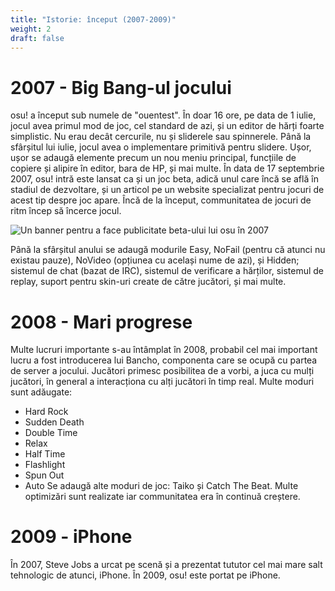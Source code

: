 ```yaml
---
title: "Istorie: început (2007-2009)"
weight: 2
draft: false
---
```


# 2007 - Big Bang-ul jocului

osu! a început sub numele de "ouentest". 
În doar 16 ore, pe data de 1 iulie, jocul avea primul mod de joc, cel standard de azi, și un editor de hărți foarte simplistic. 
Nu erau decât cercurile, nu și sliderele sau spinnerele.
Până la sfârșitul lui iulie, jocul avea o implementare primitivă pentru slidere. 
Ușor, ușor se adaugă elemente precum un nou meniu principal, funcțiile de copiere și alipire în editor, bara de HP, și mai multe.
În data de 17 septembrie 2007, osu! intră este lansat ca și un joc beta, adică unul care încă se află în stadiul de dezvoltare, și un articol pe un website specializat pentru jocuri de acest tip despre joc apare.
Încă de la început, communitatea de jocuri de ritm încep să încerce jocul.

![Un banner pentru a face publicitate beta-ului lui osu în 2007](/banner_osu_public_beta.jpg "Un banner pentru a face publicate beta-ului lui osu în 2007")

Până la sfârșitul anului se adaugă modurile Easy, NoFail (pentru că atunci nu existau pauze), NoVideo (opțiunea cu același nume de azi), și Hidden; sistemul de chat (bazat de IRC), sistemul de verificare a hărților, sistemul de replay, suport pentru skin-uri create de către jucători, și mai multe.

# 2008 - Mari progrese
Multe lucruri importante s-au întâmplat în 2008, probabil cel mai important lucru a fost introducerea lui Bancho, componenta care se ocupă cu partea de server a jocului. Jucători primesc posibilitea de a vorbi, a juca cu mulți jucători, în general a interacționa cu alți jucători în timp real. Multe moduri sunt adăugate:
* Hard Rock
* Sudden Death
* Double Time
* Relax
* Half Time
* Flashlight
* Spun Out
* Auto
Se adaugă alte moduri de joc: Taiko și Catch The Beat.
Multe optimizări sunt realizate iar communitatea era în continuă creștere.

# 2009 - iPhone
În 2007, Steve Jobs a urcat pe scenă și a prezentat tututor cel mai mare salt tehnologic de atunci, iPhone. În 2009, osu! este portat pe iPhone.
